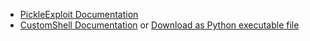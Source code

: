  - [PickleExploit Documentation](https://mauricelambert.github.io/info/python/security/PickleExploit.html)
 - [CustomShell Documentation](https://mauricelambert.github.io/info/python/code/CustomShell.html) or [Download as Python executable file](https://mauricelambert.github.io/info/python/code/CustomShell.pyz)
